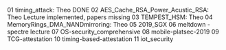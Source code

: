 
01 timing_attack: 			Theo 	DONE
02 AES_Cache_RSA_Power_Acustic_RSA: 	Theo 	Lecture implemented, papers missing
03 TEMPEST_HSM: 			Theo
04 MemoryRings_DMA_NANDmirroring: 	Theo
05 2019_SGX
06 meltdown - spectre lecture
07 OS-security_comprehensive
08 mobile-platsec-2019
09 TCG-attestation
10 timing-based-attestation
11 iot_security
